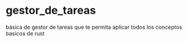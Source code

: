 # gestor_de_tareas
básica de gestor de tareas que te permita aplicar todos los conceptos basicos de rust
